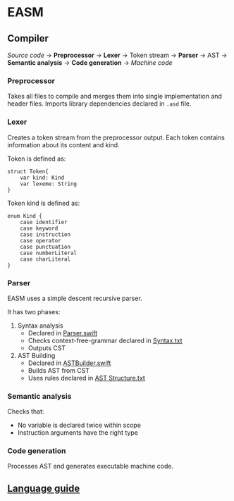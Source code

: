# EASM

## Compiler

*Source code* -> **Preprocessor** -> **Lexer** -> Token stream -> **Parser** -> AST -> **Semantic analysis** -> **Code generation** -> *Machine code*


### Preprocessor
Takes all files to compile and merges them into single implementation and header files. Imports library dependencies declared in `.asd` file.


### Lexer
Creates a token stream from the preprocessor output. Each token contains information about its content and kind.

Token is defined as: 
```
struct Token{
    var kind: Kind
    var lexeme: String
}
```

Token kind is defined as: 
```
enum Kind {
    case identifier
    case keyword
    case instruction
    case operator
    case punctuation
    case numberLiteral
    case charLiteral
}
```


### Parser
EASM uses a simple descent recursive parser. 

It has two phases:

1. Syntax analysis
    - Declared in [Parser.swift](Sources/EASMCompiler/Parser/Parser.swift)
    - Checks context-free-grammar declared in [Syntax.txt](Sources/EASMCompiler/Resources/Syntax.txt)
    - Outputs CST
2. AST Building
    - Declared in [ASTBuilder.swift](Sources/EASMCompiler/Parser/ASTBuilder.swift)
    - Builds AST from CST
    - Uses rules declared in [AST Structure.txt](<Sources/EASMCompiler/Resources/AST Structure.txt>)


### Semantic analysis
Checks that:

- No variable is declared twice within scope
- Instruction arguments have the right type


### Code generation
Processes AST and generates executable machine code.



## [Language guide](<Language Guide.md>)
